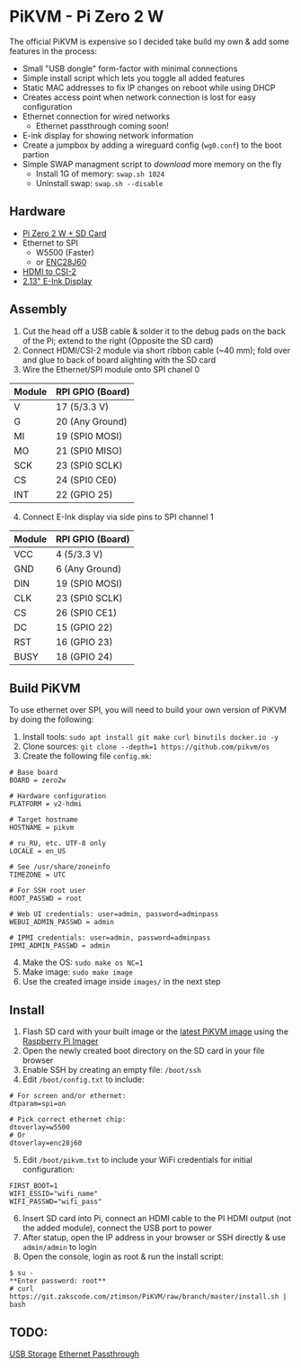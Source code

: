 # PiKVM - Pi Zero 2 W

The official PiKVM is expensive so I decided take build my own & add some features in the process:
- Small "USB dongle" form-factor with minimal connections 
- Simple install script which lets you toggle all added features
- Static MAC addresses to fix IP changes on reboot while using DHCP
- Creates access point when network connection is lost for easy configuration
- Ethernet connection for wired networks
  - Ethernet passthrough coming soon!
- E-ink display for showing network information
- Create a jumpbox by adding a wireguard config (`wg0.conf`) to the boot partion
- Simple SWAP managment script to _download_ more memory on the fly
  - Install 1G of memory: `swap.sh 1024`
  - Uninstall swap: `swap.sh --disable`

## Hardware
 - [Pi Zero 2 W + SD Card](https://www.raspberrypi.com/products/raspberry-pi-zero-2-w/)
 - Ethernet to SPI
   - W5500 (Faster)
   - or [ENC28J60](https://www.waveshare.com/enc28j60-ethernet-board.htm)
 - [HDMI to CSI-2](https://www.waveshare.com/hdmi-to-csi-adapter.htm)
 - [2.13" E-Ink Display](https://www.waveshare.com/2.13inch-e-paper-hat.htm)

## Assembly
1. Cut the head off a USB cable & solder it to the debug pads on the back of the Pi; extend to the right (Opposite the SD card)
2. Connect HDMI/CSI-2 module via short ribbon cable (~40 mm); fold over and glue to back of board alighting with the SD card
3. Wire the Ethernet/SPI module onto SPI chanel 0

| Module | RPI GPIO (Board) |
|--------|------------------|
| V      | 17 (5/3.3 V)     |
| G      | 20 (Any Ground)  |
| MI     | 19 (SPI0 MOSI)   |
| MO     | 21 (SPI0 MISO)   |
| SCK    | 23 (SPI0 SCLK)   |
| CS     | 24 (SPI0 CE0)    |
| INT    | 22 (GPIO 25)     |

4. Connect E-Ink display via side pins to SPI channel 1

| Module | RPI GPIO (Board) |
|--------|------------------|
| VCC    | 4  (5/3.3 V)     |
| GND    | 6 (Any Ground)   |
| DIN    | 19 (SPI0 MOSI)   |
| CLK    | 23 (SPI0 SCLK)   |
| CS     | 26 (SPI0 CE1)    |
| DC     | 15 (GPIO 22)     |
| RST    | 16 (GPIO 23)     |
| BUSY   | 18 (GPIO 24)     |

## Build PiKVM

To use ethernet over SPI, you will need to build your own version of PiKVM by doing the following:

1. Install tools: `sudo apt install git make curl binutils docker.io -y`
2. Clone sources: `git clone --depth=1 https://github.com/pikvm/os`
3. Create the following file `config.mk`:
```
# Base board
BOARD = zero2w

# Hardware configuration
PLATFORM = v2-hdmi

# Target hostname
HOSTNAME = pikvm

# ru_RU, etc. UTF-8 only
LOCALE = en_US

# See /usr/share/zoneinfo
TIMEZONE = UTC

# For SSH root user
ROOT_PASSWD = root

# Web UI credentials: user=admin, password=adminpass
WEBUI_ADMIN_PASSWD = admin

# IPMI credentials: user=admin, password=adminpass
IPMI_ADMIN_PASSWD = admin
```
4. Make the OS: `sudo make os NC=1`
5. Make image: `sudo make image`
6. Use the created image inside `images/` in the next step

## Install
1. Flash SD card with your built image or the [latest PiKVM image](https://pikvm.org/download/) using the [Raspberry Pi Imager](https://www.raspberrypi.com/software/)
2. Open the newly created boot directory on the SD card in your file browser
3. Enable SSH by creating an empty file: `/boot/ssh`
4. Edit `/boot/config.txt` to include:
```
# For screen and/or ethernet:
dtparam=spi=on

# Pick correct ethernet chip:
dtoverlay=w5500
# Or
dtoverlay=enc28j60
```
5. Edit `/boot/pikvm.txt` to include your WiFi credentials for initial configuration:
```
FIRST_BOOT=1
WIFI_ESSID="wifi_name"
WIFI_PASSWD="wifi_pass"
```
6. Insert SD card into Pi, connect an HDMI cable to the PI HDMI output (not the added module), connect the USB port to power
7. After statup, open the IP address in your browser or SSH directly & use `admin/admin` to login
8. Open the console, login as root & run the install script:
```
$ su -
**Enter password: root**
# curl https://git.zakscode.com/ztimson/PiKVM/raw/branch/master/install.sh | bash
```

## TODO:
[USB Storage](https://docs.pikvm.org/msd/#manual-images-uploading)
[Ethernet Passthrough](https://docs.pikvm.org/usb_ethernet/)